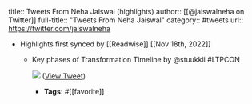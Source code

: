 title:: Tweets From Neha Jaiswal (highlights)
author:: [[@jaiswalneha on Twitter]]
full-title:: "Tweets From Neha Jaiswal"
category:: #tweets
url:: https://twitter.com/jaiswalneha

- Highlights first synced by [[Readwise]] [[Nov 18th, 2022]]
	- Key phases of Transformation Timeline by @stuukkii #LTPCON 
	  
	  ![](https://pbs.twimg.com/media/E2R9M60VEAIcL0o.jpg) ([View Tweet](https://twitter.com/jaiswalneha/status/1397379455350304777))
		- **Tags**: #[[favorite]]